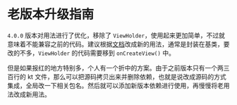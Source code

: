 # 老版本升级指南

`4.0.0` 版本对用法进行了优化，移除了 `ViewHolder`，使用起来更加简单，不过就意味着不能兼容之前的代码。建议根据[文档](/zh/basic-usage)改成新的用法，通常是封装在基类，要改的不多，`ViewHolder` 的代码需要移到 `onCreateView()` 中。

但是如果报红的地方特别多，个人有一个折中的方案。由于之前版本只有一个两三百行的 kt 文件，那么可以把源码拷贝出来并删除依赖，也就是说改成源码的方式集成，全局改一下相关包名。然后就可以添加新版本依赖进行使用，再慢慢将老用法改成新用法。